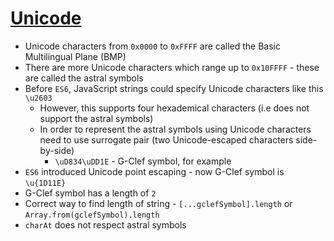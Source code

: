 # [Unicode](https://github.com/getify/You-Dont-Know-JS/blob/master/es6%20%26%20beyond/ch2.md#unicode)

* Unicode characters from `0x0000` to `0xFFFF` are called the Basic Multilingual Plane (BMP)
* There are more Unicode characters which range up to `0x10FFFF` - these are called the astral symbols
* Before `ES6`, JavaScript strings could specify Unicode characters like this `\u2603`
  * However, this supports four hexademical characters (i.e does not support the astral symbols)
  * In order to represent the astral symbols using Unicode characters need to use surrogate pair (two Unicode-escaped characters side-by-side)
    * `\uD834\uDD1E` - G-Clef symbol, for example
* `ES6` introduced Unicode point escaping - now G-Clef symbol is `\u{1D11E}`
* G-Clef symbol has a length of `2`
* Correct way to find length of string - `[...gclefSymbol].length` or `Array.from(gclefSymbol).length`
* `charAt` does not respect astral symbols
